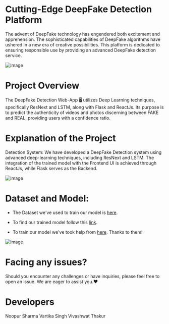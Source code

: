 # Cutting-Edge DeepFake Detection Platform
The advent of DeepFake technology has engendered both excitement and apprehension. The sophisticated capabilities of DeepFake algorithms have ushered in a new era of creative possibilities. This platform is dedicated to ensuring responsible use by providing an advanced DeepFake detection service.

![image](https://github.com/vivdto/DeepFake_Detection/assets/83788445/759e6339-7935-46a9-9ced-d38bc8896700)


# Project Overview
The DeepFake Detection Web-App 🖥 utilizes Deep Learning techniques, specifically ResNext and LSTM, along with Flask and ReactJs. Its purpose is to predict the authenticity of videos and photos discerning between FAKE and REAL, providing users with a confidence ratio.

# Explanation of the Project
Detection System:
We have developed a DeepFake Detection system using advanced deep-learning techniques, including ResNext and LSTM. The integration of the trained model with the Frontend UI is achieved through ReactJs, while Flask serves as the Backend.

![image](https://github.com/vivdto/DeepFake_Detection/assets/83788445/3299f590-b8f2-4914-8820-8efbad6e2523)


# Dataset and Model:
- The Dataset we've used to train our model is [here](https://github.com/yuezunli/celeb-deepfakeforensics).

- To find our trained model follow this [link](https://drive.google.com/drive/folders/1-zErGZ9T89TplQs3ws4QVRFlqE-ljW6l?usp=sharing).

- To train our model we've took help from [here](https://github.com/abhijitjadhav1998/Deepfake_detection_using_deep_learning/tree/master/Model%20Creation).
  Thanks to them!


![image](https://github.com/vivdto/DeepFake_Detection/assets/83788445/989abf1d-1709-4b26-b8f5-fd8f43494145)


# Facing any issues?
Should you encounter any challenges or have inquiries, please feel free to open an issue. We are eager to assist you.❤

# Developers
Noopur Sharma 
Vartika Singh 
Vivashwat Thakur 
